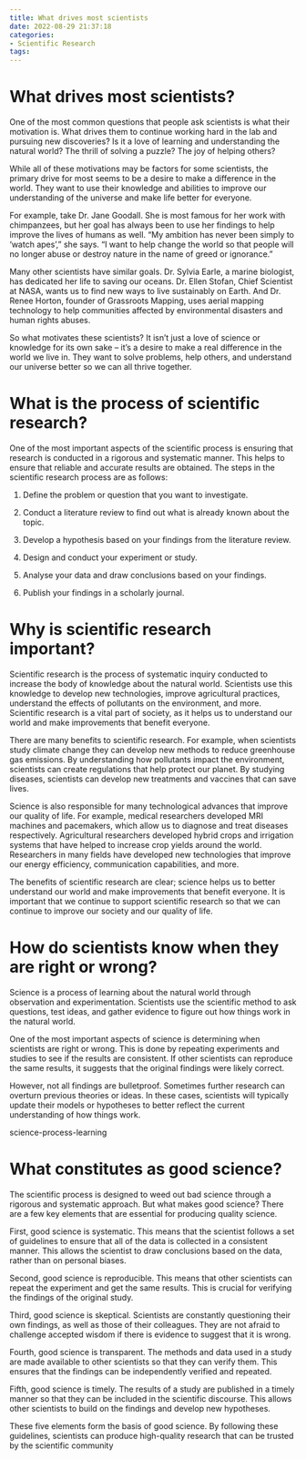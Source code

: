 ```yaml
---
title: What drives most scientists
date: 2022-08-29 21:37:18
categories:
- Scientific Research
tags:
---
```



#  What drives most scientists?

One of the most common questions that people ask scientists is what their motivation is. What drives them to continue working hard in the lab and pursuing new discoveries? Is it a love of learning and understanding the natural world? The thrill of solving a puzzle? The joy of helping others?

While all of these motivations may be factors for some scientists, the primary drive for most seems to be a desire to make a difference in the world. They want to use their knowledge and abilities to improve our understanding of the universe and make life better for everyone.

For example, take Dr. Jane Goodall. She is most famous for her work with chimpanzees, but her goal has always been to use her findings to help improve the lives of humans as well. “My ambition has never been simply to ‘watch apes’,” she says. “I want to help change the world so that people will no longer abuse or destroy nature in the name of greed or ignorance.”

Many other scientists have similar goals. Dr. Sylvia Earle, a marine biologist, has dedicated her life to saving our oceans. Dr. Ellen Stofan, Chief Scientist at NASA, wants us to find new ways to live sustainably on Earth. And Dr. Renee Horton, founder of Grassroots Mapping, uses aerial mapping technology to help communities affected by environmental disasters and human rights abuses.

So what motivates these scientists? It isn’t just a love of science or knowledge for its own sake – it’s a desire to make a real difference in the world we live in. They want to solve problems, help others, and understand our universe better so we can all thrive together.

#  What is the process of scientific research?

One of the most important aspects of the scientific process is ensuring that research is conducted in a rigorous and systematic manner. This helps to ensure that reliable and accurate results are obtained. The steps in the scientific research process are as follows:

1. Define the problem or question that you want to investigate.

2. Conduct a literature review to find out what is already known about the topic.

3. Develop a hypothesis based on your findings from the literature review.

4. Design and conduct your experiment or study.

5. Analyse your data and draw conclusions based on your findings.

6. Publish your findings in a scholarly journal.

#  Why is scientific research important?

Scientific research is the process of systematic inquiry conducted to increase the body of knowledge about the natural world. Scientists use this knowledge to develop new technologies, improve agricultural practices, understand the effects of pollutants on the environment, and more. Scientific research is a vital part of society, as it helps us to understand our world and make improvements that benefit everyone.

There are many benefits to scientific research. For example, when scientists study climate change they can develop new methods to reduce greenhouse gas emissions. By understanding how pollutants impact the environment, scientists can create regulations that help protect our planet. By studying diseases, scientists can develop new treatments and vaccines that can save lives.

Science is also responsible for many technological advances that improve our quality of life. For example, medical researchers developed MRI machines and pacemakers, which allow us to diagnose and treat diseases respectively. Agricultural researchers developed hybrid crops and irrigation systems that have helped to increase crop yields around the world. Researchers in many fields have developed new technologies that improve our energy efficiency, communication capabilities, and more.

The benefits of scientific research are clear; science helps us to better understand our world and make improvements that benefit everyone. It is important that we continue to support scientific research so that we can continue to improve our society and our quality of life.

#  How do scientists know when they are right or wrong?

Science is a process of learning about the natural world through observation and experimentation. Scientists use the scientific method to ask questions, test ideas, and gather evidence to figure out how things work in the natural world.

One of the most important aspects of science is determining when scientists are right or wrong. This is done by repeating experiments and studies to see if the results are consistent. If other scientists can reproduce the same results, it suggests that the original findings were likely correct.

However, not all findings are bulletproof. Sometimes further research can overturn previous theories or ideas. In these cases, scientists will typically update their models or hypotheses to better reflect the current understanding of how things work.

science-process-learning

#  What constitutes as good science?

The scientific process is designed to weed out bad science through a rigorous and systematic approach. But what makes good science? There are a few key elements that are essential for producing quality science.

First, good science is systematic. This means that the scientist follows a set of guidelines to ensure that all of the data is collected in a consistent manner. This allows the scientist to draw conclusions based on the data, rather than on personal biases.

Second, good science is reproducible. This means that other scientists can repeat the experiment and get the same results. This is crucial for verifying the findings of the original study.

Third, good science is skeptical. Scientists are constantly questioning their own findings, as well as those of their colleagues. They are not afraid to challenge accepted wisdom if there is evidence to suggest that it is wrong.

Fourth, good science is transparent. The methods and data used in a study are made available to other scientists so that they can verify them. This ensures that the findings can be independently verified and repeated.

Fifth, good science is timely. The results of a study are published in a timely manner so that they can be included in the scientific discourse. This allows other scientists to build on the findings and develop new hypotheses.

These five elements form the basis of good science. By following these guidelines, scientists can produce high-quality research that can be trusted by the scientific community